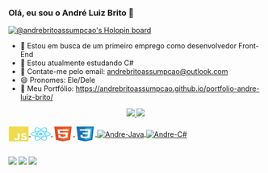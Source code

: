### Olá, eu sou o André Luiz Brito 👋

[![@andrebritoassumpcao's Holopin board](https://holopin.io/api/user/board?user=andrebritoassumpcao)](https://holopin.io/@andrebritoassumpcao)


- 🔭 Estou em busca de um primeiro emprego como desenvolvedor Front-End
- 🌱 Estou atualmente estudando C# 
- 📧 Contate-me pelo email: andrebritoassumpcao@outlook.com
- 😄 Pronomes: Ele/Dele
- 📜 Meu Portfólio: https://andrebritoassumpcao.github.io/portfolio-andre-luiz-brito/

<div align="center">
  <a href="https://github.com/andrebritoassumpcao">
  <img height="180em" src="https://github-readme-stats.vercel.app/api?username=andrebritoassumpcao&show_icons=true&theme=dracula&include_all_commits=true&count_private=true"/>
  <img height="180em" src="https://github-readme-stats.vercel.app/api/top-langs/?username=andrebritoassumpcao&layout=compact&langs_count=7&theme=dracula"/>
</div>
  

  <div style="display: inline_block"><br>
  <img align="center" alt="Andre-Js" height="30" width="40" src="https://raw.githubusercontent.com/devicons/devicon/master/icons/javascript/javascript-plain.svg">
  <img align="center" alt="Andre-React" height="30" width="40" src="https://raw.githubusercontent.com/devicons/devicon/master/icons/react/react-original.svg">
  <img align="center" alt="Andre-HTML" height="30" width="40" src="https://raw.githubusercontent.com/devicons/devicon/master/icons/html5/html5-original.svg">
  <img align="center" alt="Andre-CSS" height="30" width="40" src="https://raw.githubusercontent.com/devicons/devicon/master/icons/css3/css3-original.svg">
  <img align="center" alt="Andre-Java" height="30" width="40" src="https://cdn.jsdelivr.net/gh/devicons/devicon/icons/java/java-original.svg">
  <img align="center" alt="Andre-C#" height="30" width="40" src="https://cdn.jsdelivr.net/gh/devicons/devicon/icons/csharp/csharp-original.svg">

</div>
  
   ##
  
<div>

  <a href = "https://www.instagram.com/_andre_brito_/" target="_blank"><img src="https://img.shields.io/badge/-Instagram-%23E4405F?style=for-the-badge&logo=instagram&logoColor=white" target="_blank"></a>
  <a href = "mailto:andrebritoassumpcao@outlook.com"><img src="https://img.shields.io/badge/Microsoft_Outlook-0078D4?style=for-the-badge&logo=microsoft-outlook&logoColor=white" target="_blank"></a>
  <a href = "https://www.linkedin.com/in/andré-luiz-brito-monsores-de-assumpção-5a1b09183/" target="_blank"><img src="https://img.shields.io/badge/-LinkedIn-%230077B5?style=for-the-badge&logo=linkedin&logoColor=white" target="_blank"></a> 

 
</div>
